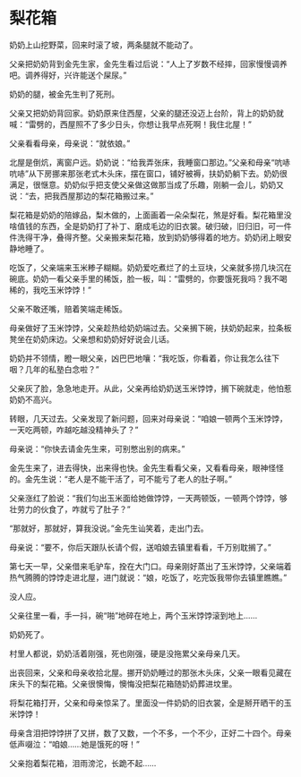 # 梨花箱

奶奶上山挖野菜，回来时滚了坡，两条腿就不能动了。 

父亲把奶奶背到金先生家，金先生看过后说：“人上了岁数不经摔，回家慢慢调养吧。调养得好，兴许能送个屎尿。” 

奶奶的腿，被金先生判了死刑。 

父亲又把奶奶背回家。奶奶原来住西屋，父亲的腿还没迈上台阶，背上的奶奶就喊：“雷劈的，西屋照不了多少日头，你想让我早点死啊！我住北屋！” 

父亲看看母亲，母亲说：“就依娘。” 

北屋是倒炕，离窗户远。奶奶说：“给我弄张床，我睡窗口那边。”父亲和母亲“吭哧吭哧”从下房挪来那张老式木头床，摆在窗口，铺好被褥，扶奶奶躺下去。奶奶很满足，很惬意。奶奶似乎把支使父亲做这做那当成了乐趣，刚躺一会儿，奶奶又说：“去，把我西屋那边的梨花箱搬过来。” 

梨花箱是奶奶的陪嫁品，梨木做的，上面画着一朵朵梨花，煞是好看。梨花箱里没啥值钱的东西，全是奶奶打了补丁、磨成毛边的旧衣裳。破归破，旧归旧，可一件件洗得干净，叠得齐整。父亲搬来梨花箱，放到奶奶够得着的地方。奶奶闭上眼安静地睡了。 

吃饭了，父亲端来玉米糁子糊糊。奶奶爱吃煮烂了的土豆块，父亲就多捞几块沉在碗底。奶奶一看父亲手里的稀饭，脸一板，叫：“雷劈的，你要饿死我吗？我不喝稀的，我吃玉米饽饽！” 

父亲不敢还嘴，赔着笑端走稀饭。 

母亲做好了玉米饽饽，父亲趁热给奶奶端过去。父亲搁下碗，扶奶奶起来，拉条板凳坐在奶奶床边。父亲想和奶奶好好说会儿话。 

奶奶并不领情，瞪一眼父亲，凶巴巴地嚷：“我吃饭，你看着，你让我怎么往下咽？几年的私塾白念啦？” 

父亲灰了脸，急急地走开。从此，父亲再给奶奶送玉米饽饽，搁下碗就走，他怕惹奶奶不高兴。 

转眼，几天过去。父亲发现了新问题，回来对母亲说：“咱娘一顿两个玉米饽饽，一天吃两顿，咋越吃越没精神头了？” 

母亲说：“你快去请金先生来，可别憋出别的病来。” 

金先生来了，进去得快，出来得也快。金先生看看父亲，又看看母亲，眼神怪怪的。金先生说：“老人是不能干活了，可不能亏了老人的肚子啊。” 

父亲涨红了脸说：“我们匀出玉米面给她做饽饽，一天两顿饭，一顿两个饽饽，够壮劳力的伙食了，咋就亏了肚子？” 

“那就好，那就好，算我没说。”金先生讪笑着，走出门去。 

母亲说：“要不，你后天跟队长请个假，送咱娘去镇里看看，千万别耽搁了。” 

第七天一早，父亲借来毛驴车，拴在大门口。母亲刚好蒸出了玉米饽饽，父亲端着热气腾腾的饽饽走进北屋，进门就说：“娘，吃饭了，吃完饭我带你去镇里瞧瞧。” 

没人应。 

父亲往里一看，手一抖，碗“啪”地碎在地上，两个玉米饽饽滚到地上…… 

奶奶死了。 

村里人都说，奶奶活着刚强，死也刚强，硬是没拖累父亲母亲几天。 

出丧回来，父亲和母亲收拾北屋。挪开奶奶睡过的那张木头床，父亲一眼看见藏在床头下的梨花箱。父亲很懊悔，懊悔没把梨花箱随奶奶葬进坟里。 

将梨花箱打开，父亲和母亲惊呆了。里面没一件奶奶的旧衣裳，全是掰开晒干的玉米饽饽！ 

母亲含泪把饽饽拼了又拼，数了又数，一个不多，一个不少，正好二十四个。母亲低声啜泣：“咱娘……她是饿死的呀！” 

父亲抱着梨花箱，泪雨滂沱，长跪不起……